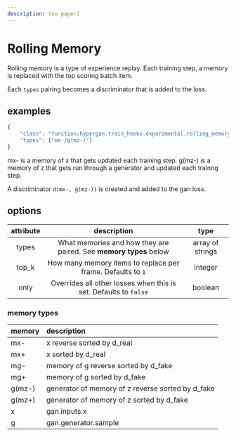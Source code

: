```yaml
---
description: (no paper)
---
```


# Rolling Memory

Rolling memory is a type of experience replay.  Each training step, a memory is replaced with the top scoring batch item.

Each `types` pairing becomes a discriminator that is added to the loss.

## examples

```javascript
{
    "class": "function:hypergan.train_hooks.experimental.rolling_memory_2_train_hook.RollingMemoryTrainHook",
    "types": ["mx-/g(mz-)"]
}  
```

mx- is a memory of x that gets updated each training step.  g\(mz-\) is a memory of z that gets run through a generator and updated each trainng step.

A discriminator `d(mx-, g(mz-))` is created and added to the gan loss.

## options

| attribute | description | type |
| :---: | :---: | :---: |
| types | What memories and how they are paired.  See **memory types** below | array of strings |
| top\_k | How many memory items to replace per frame.  Defaults to `1` | integer |
| only | Overrides all other losses when this is set. Defaults to `false` | boolean |

### memory types

| memory | description |
| :--- | :--- |
| mx- | x reverse sorted by d\_real |
| mx+ | x sorted by d\_real |
| mg- | memory of g reverse sorted by d\_fake |
| mg+ | memory of g sorted by d\_fake |
| g\(mz-\) | generator of memory of z reverse sorted by d\_fake |
| g\(mz+\) | generator of memory of z sorted by d\_fake |
| x | gan.inputs.x |
| g | gan.generator.sample |




